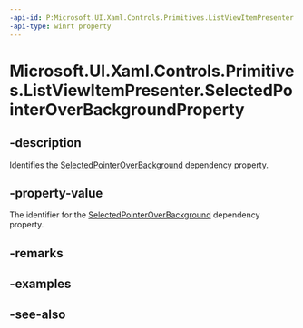```yaml
---
-api-id: P:Microsoft.UI.Xaml.Controls.Primitives.ListViewItemPresenter.SelectedPointerOverBackgroundProperty
-api-type: winrt property
---
```


<!-- Property syntax
public Windows.UI.Xaml.DependencyProperty SelectedPointerOverBackgroundProperty { get; }
-->

# Microsoft.UI.Xaml.Controls.Primitives.ListViewItemPresenter.SelectedPointerOverBackgroundProperty

## -description
Identifies the [SelectedPointerOverBackground](listviewitempresenter_selectedpointeroverbackground.md) dependency property.

## -property-value
The identifier for the [SelectedPointerOverBackground](listviewitempresenter_selectedpointeroverbackground.md) dependency property.

## -remarks

## -examples

## -see-also
